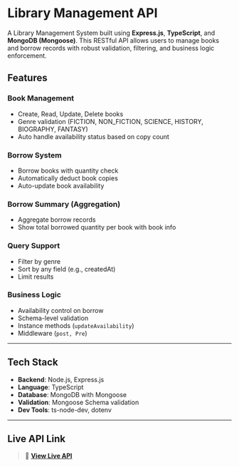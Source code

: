 # Library Management API
A Library Management System built using **Express.js**, **TypeScript**, and **MongoDB (Mongoose)**. This RESTful API allows users to manage books and borrow records with robust validation, filtering, and business logic enforcement.

## Features

###  **Book Management**
  - Create, Read, Update, Delete books
  - Genre validation (FICTION, NON_FICTION, SCIENCE, HISTORY, BIOGRAPHY, FANTASY)
  - Auto handle availability status based on copy count

### **Borrow System**
  - Borrow books with quantity check
  - Automatically deduct book copies
  - Auto-update book availability

### **Borrow Summary (Aggregation)**
  - Aggregate borrow records
  - Show total borrowed quantity per book with book info

### **Query Support**
  - Filter by genre
  - Sort by any field (e.g., createdAt)
  - Limit results

### **Business Logic**
  - Availability control on borrow
  - Schema-level validation
  - Instance methods (`updateAvailability`)
  - Middleware (`post, Pre`)
---

## Tech Stack

- **Backend**: Node.js, Express.js
- **Language**: TypeScript
- **Database**: MongoDB with Mongoose
- **Validation**: Mongoose Schema validation
- **Dev Tools**: ts-node-dev, dotenv

---

##  Live API Link

> 🔗 **[View Live API](https://assignment-3-indol-pi.vercel.app/)**  
